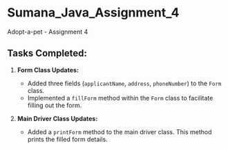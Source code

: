 # Sumana_Java_Assignment_4
Adopt-a-pet - Assignment 4

## Tasks Completed:

1. **Form Class Updates:**
   - Added three fields (`applicantName`, `address`, `phoneNumber`) to the `Form` class.
   - Implemented a `fillForm` method within the `Form` class to facilitate filling out the form.

2. **Main Driver Class Updates:**
   - Added a `printForm` method to the main driver class. This method prints the filled form details.
